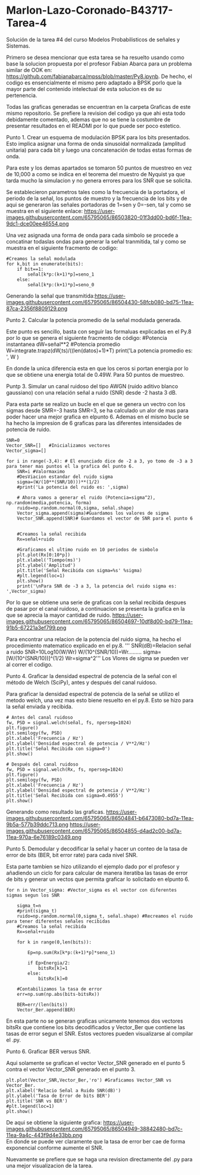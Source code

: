# Marlon-Lazo-Coronado-B43717-Tarea-4

Solución de la tarea #4 del curso Modelos Probabilisticos de señales y Sistemas.

Primero se desea mencionar que esta tarea se ha resuelto usando como base la solucion propuesta por el profesor Fabian Abarca para un problema similar de OOK en: https://github.com/fabianabarca/mpss/blob/master/Py8.ipynb. De hecho, el codigo es ensencialmente el mismo pero adaptado a BPSK porlo que la mayor parte del contenido intelectual de esta solucion es de su pertenencia.

Todas las graficas generadas se encuentran en la carpeta Graficas de este mismo repositorio. Se prefiere la revision del codigo ya que ahi esta todo debidamente comentado, ademas que no se tiene la costumbre de presentar resultados en el READMI por lo que puede ser poco estetico.


Punto 1. Crear un esquema de modulación BPSK para los bits presentados. Esto implica asignar una forma de onda sinusoidal normalizada (amplitud unitaria) para cada bit y luego una concatenación de todas estas formas de onda.

Para este y los demas apartados se tomaron 50 puntos de muestreo en vez de 10,000 a como se indica en el teorema del muestro de Nyquist ya que tarda mucho la simulacion y no genera errores para los SNR que se solicita.

Se establecieron parametros tales como la frecuencia de la portadora, el periodo de la señal, los puntos de muestro y la frecuencia de los bits y de aqui se generaron las señales portadoras de 1=sen y 0=-sen, tal y como se muestra en el siguiente enlace:
https://user-images.githubusercontent.com/65795065/86503820-01f3dd00-bd6f-11ea-9dc1-dce00ee46554.png

Una vez asignada una forma de onda para cada simbolo se procede a concatinar todaslas ondas para generar la señal tranmitida, tal y como se muestra en el siguiente fracmento de codigo:

    #Creamos la señal modulada
    for k,bit in enumerate(bits):
        if bit==1:
            señal[k*p:(k+1)*p]=seno_1
        else:
            señal[k*p:(k+1)*p]=seno_0

Generando la señal que transmitida:https://user-images.githubusercontent.com/65795065/86504430-58fcb080-bd75-11ea-87ca-2356f8809129.png



Punto 2.  Calcular la potencia promedio de la señal modulada generada.

Este punto es sencillo, basta con seguir las formaluas explicadas en el Py.8 por lo que se genera el siguiente fracmento de código:
 #Potencia instantanea
    dW=señal**2
    #Potencia promedio
    W=integrate.trapz(dW,ts)/((len(datos)+1)*T)
    print('La potencia promedio es: ', W )

En donde la unica diferencia esta en que los ceros si portan energia por lo que se obtiene una energia total de 0.49W. Para 50 puntos de muestreo.




Puntp 3. Simular un canal ruidoso del tipo AWGN (ruido aditivo blanco gaussiano) con una relación señal a ruido (SNR) desde -2 hasta 3 dB.

Para esta parte se realizo un bucle en el que se genera un vectro con los sigmas desde SMR=-3 hasta SMR=3, se ha calculado un alor de mas para poder hacer una mejor grafica en elpunto 6. Ademas en el mismo bucle se ha hecho la impresion de 6 graficas para las diferentes intensidades de potencia de ruido.

    SNR=0
    Vector_SNR=[]   #Inicializamos vectores
    Vector_sigma=[]
    
    for i in range(-3,4): # El enunciado dice de -2 a 3, yo tomo de -3 a 3 para tener mas puntos el la grafica del punto 6.
        SNR=i #Valormaximo
        #DesViacion estandar del ruido sigma
        sigma=(W/(10**(SNR/10)))**(1/2)
        #print('La potencia del ruido es: ',sigma)
    
        # Ahora vamos a generar el ruido (Potencia=sigma^2), np.random(media,potencia, forma)  
        ruido=np.random.normal(0,sigma, señal.shape)
        Vector_sigma.append(sigma)#Guardamos los valores de sigma 
        Vector_SNR.append(SNR)# Guardamos el vector de SNR para el punto 6
   
        
        #Creamos la señal recibida
        Rx=señal+ruido

        #Graficamos el ultimo ruido en 10 periodos de simbolo
        plt.plot(Rx[0:10*p])
        plt.xlabel('Tiempo(ms)')
        plt.ylabel('Amplitud')
        plt.title('Señal Recibida con sigma=%s' %sigma)
        #plt.legend(loc=1)
        plt.show()
        print('\nPara SNR de -3 a 3, la potencia del ruido sigma es: ',Vector_sigma)
    
 Por lo que se obtiene una serie de graficas con la señal recibida despues de pasar por el canal ruidoso, a continuacion se presenta la grafica en la que se aprecia la mayor cantidad de ruido. https://user-images.githubusercontent.com/65795065/86504697-10df8d00-bd79-11ea-91b5-67221a3ef799.png

Para encontrar una relacion de la potencia del ruido sigma, ha hecho el procedimiento matematico explicado en el py.8.
'''
    SNR(dB)=Relacion señal a ruido
    SNR=10Log10(W/Wr)
    W/(10^(SNR/10))=Wr......... sigma=[W/(10^(SNR/10))]^(1/2)
    Wr=sigma^2'''
Los Vlores de sigma se pueden ver al correr el codigo.


Punto 4. Graficar la densidad espectral de potencia de la señal con el método de Welch (SciPy), antes y después del canal ruidoso.

Para graficar  la densidad espectral de potencia de la señal se utilizo el metodo welch, una vez mas esto biene resuelto en el py.8. Esto se hizo para la señal enviada y recibida.

    # Antes del canal ruidoso
    fw, PSD = signal.welch(señal, fs, nperseg=1024)
    plt.figure()
    plt.semilogy(fw, PSD)
    plt.xlabel('Frecuencia / Hz')
    plt.ylabel('Densidad espectral de potencia / V**2/Hz')
    plt.title('Señal Recibida con sigma=0')
    plt.show()
    
    # Después del canal ruidoso
    fw, PSD = signal.welch(Rx, fs, nperseg=1024)
    plt.figure()
    plt.semilogy(fw, PSD)
    plt.xlabel('Frecuencia / Hz')
    plt.ylabel('Densidad espectral de potencia / V**2/Hz')
    plt.title('Señal Recibida con sigma=0.4955')
    plt.show()

Generando como resultado las graficas.
https://user-images.githubusercontent.com/65795065/86504841-b6473080-bd7a-11ea-9b5a-577b39ddc713.png
https://user-images.githubusercontent.com/65795065/86504855-d4ad2c00-bd7a-11ea-970a-6e76189c0349.png


Punto 5. Demodular y decodificar la señal y hacer un conteo de la tasa de error de bits (BER, bit error rate) para cada nivel SNR.

Esta parte tambien se hizo utilizando el ejemplo dado por el profesor y añadiendo un ciclo for para calcular de manera iteratiba las tasas de error de bits y generar un vectos que permita graficar lo solicitado en elpunto 6.

    for n in Vector_sigma: #Vector_sigma es el vector con diferentes sigmas segun los SNR
    
        sigma_t=n
        #print(sigma_t)
        ruido=np.random.normal(0,sigma_t, señal.shape) #Recreamos el ruido para tener diferentes señales recibidas
        #Creamos la señal recibida
        Rx=señal+ruido
    
        for k in range(0,len(bits)): 
       
            Ep=np.sum(Rx[k*p:(k+1)*p]*seno_1)
        
            if Ep>Energia/2:
                bitsRx[k]=1
            else:
                bitsRx[k]=0
    
        #Contabilizamos la tasa de error
        err=np.sum(np.abs(bits-bitsRx))
    
        BER=err/(len(bits))
        Vector_Ber.append(BER)

En esta parte no se generan graficas unicamente tenemos dos vectores bitsRx que contiene los bits decodificados y Vector_Ber que contiene las tasas de error segun el SNR. Estos vectores pueden visualizarse al compilar el .py.



Punto 6. Graficar BER versus SNR.

Aqui solamente se grafican el vector Vector_SNR generado en el punto 5 contra el vector Vector_SNR generado en el punto 3.

    plt.plot(Vector_SNR,Vector_Ber,'ro') #Graficamos Vector_SNR vs Vector_Ber.
    plt.xlabel('Relacio Señal a Ruido SNR(dB)')
    plt.ylabel('Tasa de Error de bits BER')
    plt.title('SNR vs BER')
    #plt.legend(loc=1)
    plt.show()
    
 De aqui se obtiene la siguiente grafica: https://user-images.githubusercontent.com/65795065/86504949-38842480-bd7c-11ea-9a4c-443f9d4e33bb.png   
 En donde se puede ver claramente que la tasa de error ber cae de forma exponencial conforme aumente el SNR.
 
 Nuevamente se prefiere que se haga una revision directamente del .py para una mejor visualizacion de la tarea.













